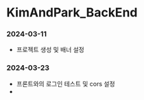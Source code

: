 # KimAndPark_BackEnd


### 2024-03-11
- 프로젝트 생성 및 배너 설정

### 2024-03-23
- 프론트와의 로그인 테스트 및 cors 설정
- 
